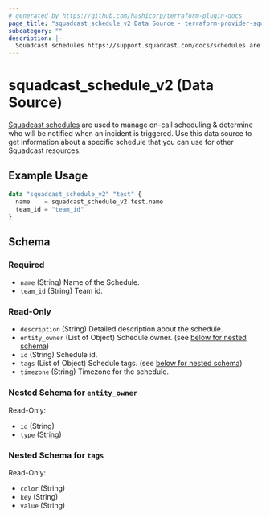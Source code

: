 ```yaml
---
# generated by https://github.com/hashicorp/terraform-plugin-docs
page_title: "squadcast_schedule_v2 Data Source - terraform-provider-squadcast"
subcategory: ""
description: |-
  Squadcast schedules https://support.squadcast.com/docs/schedules are used to manage on-call scheduling & determine who will be notified when an incident is triggered. Use this data source to get information about a specific schedule that you can use for other Squadcast resources.
---
```


# squadcast_schedule_v2 (Data Source)

[Squadcast schedules](https://support.squadcast.com/docs/schedules) are used to manage on-call scheduling & determine who will be notified when an incident is triggered. Use this data source to get information about a specific schedule that you can use for other Squadcast resources.

## Example Usage

```terraform
data "squadcast_schedule_v2" "test" {
  name    = squadcast_schedule_v2.test.name
  team_id = "team_id"
}
```

<!-- schema generated by tfplugindocs -->
## Schema

### Required

- `name` (String) Name of the Schedule.
- `team_id` (String) Team id.

### Read-Only

- `description` (String) Detailed description about the schedule.
- `entity_owner` (List of Object) Schedule owner. (see [below for nested schema](#nestedatt--entity_owner))
- `id` (String) Schedule id.
- `tags` (List of Object) Schedule tags. (see [below for nested schema](#nestedatt--tags))
- `timezone` (String) Timezone for the schedule.

<a id="nestedatt--entity_owner"></a>
### Nested Schema for `entity_owner`

Read-Only:

- `id` (String)
- `type` (String)


<a id="nestedatt--tags"></a>
### Nested Schema for `tags`

Read-Only:

- `color` (String)
- `key` (String)
- `value` (String)


